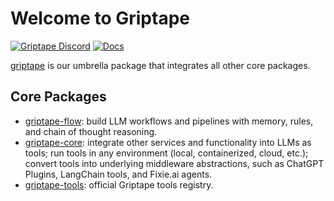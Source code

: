 # Welcome to Griptape

[![Griptape Discord](https://dcbadge.vercel.app/api/server/gnWRz88eym?compact=true&style=flat)](https://discord.gg/gnWRz88eym)
[![Docs](https://readthedocs.org/projects/griptape/badge/)](https://griptape.readthedocs.io)

[griptape](https://github.com/griptape-ai/griptape) is our umbrella package that integrates all other core packages.

## Core Packages

- [griptape-flow](https://github.com/griptape-ai/griptape-flow): build LLM workflows and pipelines with memory, rules, and chain of thought reasoning.
- [griptape-core](https://github.com/griptape-ai/griptape-core): integrate other services and functionality into LLMs as tools; run tools in any environment (local, containerized, cloud, etc.); convert tools into underlying middleware abstractions, such as ChatGPT Plugins, LangChain tools, and Fixie.ai agents.
- [griptape-tools](https://github.com/griptape-ai/griptape-tools): official Griptape tools registry.
